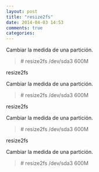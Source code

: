 ```yaml
---
layout: post
title: "resize2fs"
date: 2014-04-03 14:53
comments: true
categories: 
---
```

Cambiar la medida de una partición.

>\# resize2fs /dev/sda3 600M

resize2fs

Cambiar la medida de una partición.

>\# resize2fs /dev/sda3 600M

resize2fs

Cambiar la medida de una partición.

>\# resize2fs /dev/sda3 600M

resize2fs

Cambiar la medida de una partición.

>\# resize2fs /dev/sda3 600M

